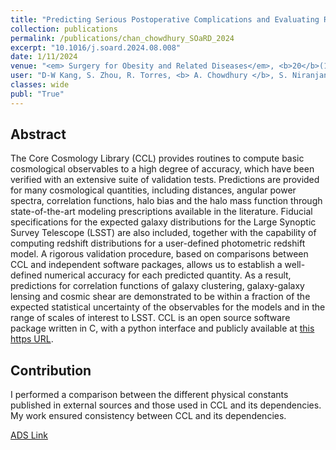```yaml
---
title: "Predicting Serious Postoperative Complications and Evaluating Racial Fairness in Machine Learning Algorithms for Metabolic and Bariatric Surgery"
collection: publications
permalink: /publications/chan_chowdhury_SOaRD_2024
excerpt: "10.1016/j.soard.2024.08.008"
date: 1/11/2024
venue: "<em> Surgery for Obesity and Related Diseases</em>, <b>20</b>(11), pp. 1056-1064"
user: "D-W Kang, S. Zhou, R. Torres, <b> A. Chowdhury </b>, S. Niranjan, A. Rogers and C. Shen"
classes: wide
publ: "True"
---
```


## Abstract
The Core Cosmology Library (CCL) provides routines to compute basic cosmological observables to a high degree of accuracy, which have been verified with an extensive suite of validation tests. Predictions are provided for many cosmological quantities, including distances, angular power spectra, correlation functions, halo bias and the halo mass function through state-of-the-art modeling prescriptions available in the literature. Fiducial specifications for the expected galaxy distributions for the Large Synoptic Survey Telescope (LSST) are also included, together with the capability of computing redshift distributions for a user-defined photometric redshift model. A rigorous validation procedure, based on comparisons between CCL and independent software packages, allows us to establish a well-defined numerical accuracy for each predicted quantity. As a result, predictions for correlation functions of galaxy clustering, galaxy-galaxy lensing and cosmic shear are demonstrated to be within a fraction of the expected statistical uncertainty of the observables for the models and in the range of scales of interest to LSST. CCL is an open source software package written in C, with a python interface and publicly available at [this https URL](https://github.com/LSSTDESC/CCL).

## Contribution
I performed a comparison between the different physical constants published in external sources and those used in CCL and its dependencies. My work ensured consistency between CCL and its dependencies.


[ADS Link](http://adsabs.harvard.edu/abs/2018arXiv181205995C)
